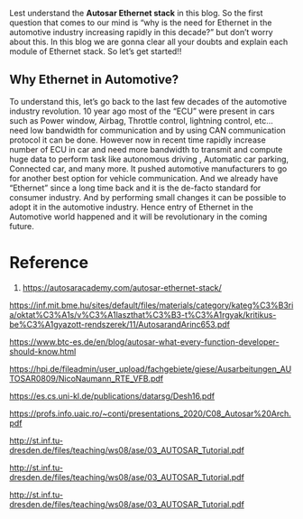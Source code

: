 Lest understand the **Autosar Ethernet stack** in this blog. So the first question that comes to our mind is “why is the need for Ethernet in the automotive industry increasing rapidly in this decade?” but don’t worry about this. In this blog we are gonna clear all your doubts and explain each module of Ethernet stack. So let’s get started!!

## **Why Ethernet in Automotive?**

To understand this, let’s go back to the last few decades of the automotive industry revolution. 10 year ago most of the “ECU” were present in cars such as Power window, Airbag, Throttle control, lightning control, etc… need low bandwidth for communication and by using CAN communication protocol it can be done. However now in recent time rapidly increase number of ECU in car and need more bandwidth to transmit and compute huge data to perform task like autonomous driving , Automatic car parking, Connected car, and many more. It pushed automotive manufacturers to go for another best option for vehicle communication. And we already have “Ethernet” since a long time back and it is the de-facto standard for consumer industry. And by performing small changes it can be possible to adopt it in the automotive industry. Hence entry of Ethernet in the Automotive world happened and it will be revolutionary in the coming future.













# Reference

1. https://autosaracademy.com/autosar-ethernet-stack/













https://inf.mit.bme.hu/sites/default/files/materials/category/kateg%C3%B3ria/oktat%C3%A1s/v%C3%A1laszthat%C3%B3-t%C3%A1rgyak/kritikus-be%C3%A1gyazott-rendszerek/11/AutosarandArinc653.pdf



https://www.btc-es.de/en/blog/autosar-what-every-function-developer-should-know.html



https://hpi.de/fileadmin/user_upload/fachgebiete/giese/Ausarbeitungen_AUTOSAR0809/NicoNaumann_RTE_VFB.pdf

https://es.cs.uni-kl.de/publications/datarsg/Desh16.pdf



https://profs.info.uaic.ro/~conti/presentations_2020/C08_Autosar%20Arch.pdf

http://st.inf.tu-dresden.de/files/teaching/ws08/ase/03_AUTOSAR_Tutorial.pdf

http://st.inf.tu-dresden.de/files/teaching/ws08/ase/03_AUTOSAR_Tutorial.pdf

http://st.inf.tu-dresden.de/files/teaching/ws08/ase/03_AUTOSAR_Tutorial.pdf